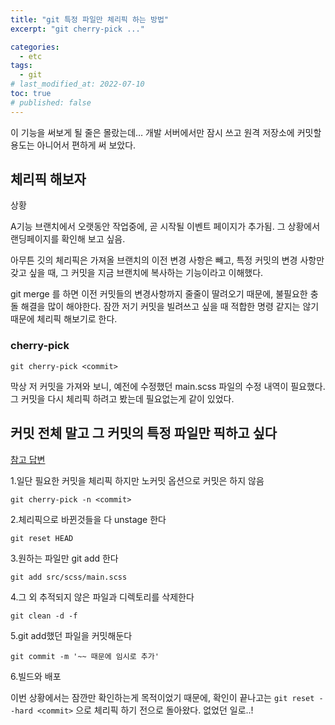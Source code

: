 ```yaml
---
title: "git 특정 파일만 체리픽 하는 방법"
excerpt: "git cherry-pick ..."

categories:
  - etc
tags:
  - git
# last_modified_at: 2022-07-10
toc: true
# published: false
---
```


이 기능을 써보게 될 줄은 몰랐는데… 개발 서버에서만 잠시 쓰고 원격 저장소에 커밋할 용도는 아니어서 편하게 써 보았다.

## 체리픽 해보자

상황

A기능 브랜치에서 오랫동안 작업중에, 곧 시작될 이벤트 페이지가 추가됨. 그 상황에서 랜딩페이지를 확인해 보고 싶음.

아무튼 깃의 체리픽은 가져올 브랜치의 이전 변경 사항은 빼고, 특정 커밋의 변경 사항만 갖고 싶을 때, 그 커밋을 지금 브랜치에 복사하는 기능이라고 이해했다.

git merge <branch> 를 하면 이전 커밋들의 변경사항까지 줄줄이 딸려오기 때문에, 불필요한 충돌 해결을 많이 해야한다. 잠깐 저기 커밋을 빌려쓰고 싶을 때 적합한 명령 같지는 않기 때문에 체리픽 해보기로 한다.

### cherry-pick

`git cherry-pick <commit>`

막상 저 커밋을 가져와 보니, 예전에 수정했던 main.scss 파일의 수정 내역이 필요했다. 그 커밋을 다시 체리픽 하려고 봤는데 필요없는게 같이 있었다.

## 커밋 전체 말고 그 커밋의 특정 파일만 픽하고 싶다

[참고 답변](https://stackoverflow.com/questions/5717026/how-to-cherry-pick-only-changes-to-certain-files)

1.일단 필요한 커밋을 체리픽 하지만 노커밋 옵션으로 커밋은 하지 않음

`git cherry-pick -n <commit>`

2.체리픽으로 바뀐것들을 다 unstage 한다

`git reset HEAD`

3.원하는 파일만 git add 한다

`git add src/scss/main.scss`

4.그 외 추적되지 않은 파일과 디렉토리를 삭제한다

`git clean -d -f`

5.git add했던 파일을 커밋해둔다

`git commit -m '~~ 때문에 임시로 추가'`

6.빌드와 배포

이번 상황에서는 잠깐만 확인하는게 목적이었기 때문에,
확인이 끝나고는 `git reset --hard <commit>` 으로 체리픽 하기 전으로 돌아왔다. 없었던 일로..!
